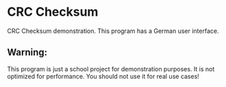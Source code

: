 # CRC Checksum
 CRC Checksum demonstration. This program has a German user interface.
## Warning:
 This program is just a school project for demonstration purposes. It is not optimized for performance. You should not use it for real use cases!